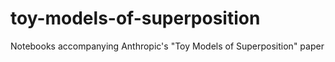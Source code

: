 # toy-models-of-superposition
Notebooks accompanying Anthropic's "Toy Models of Superposition" paper
